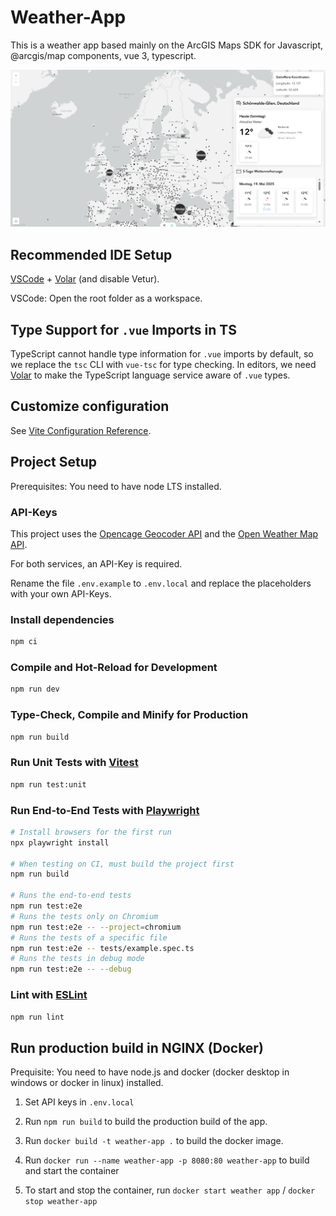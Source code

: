 # Weather-App

This is a weather app based mainly on the ArcGIS Maps SDK for Javascript, @arcgis/map components, vue 3, typescript.

![app-preview](app-preview.png)

## Recommended IDE Setup

[VSCode](https://code.visualstudio.com/) + [Volar](https://marketplace.visualstudio.com/items?itemName=Vue.volar) (and disable Vetur).

VSCode: Open the root folder as a workspace.

## Type Support for `.vue` Imports in TS

TypeScript cannot handle type information for `.vue` imports by default, so we replace the `tsc` CLI with `vue-tsc` for type checking. In editors, we need [Volar](https://marketplace.visualstudio.com/items?itemName=Vue.volar) to make the TypeScript language service aware of `.vue` types.

## Customize configuration

See [Vite Configuration Reference](https://vite.dev/config/).

## Project Setup

Prerequisites: You need to have node LTS installed.

### API-Keys

This project uses the [Opencage Geocoder API](https://geocoder.opencagedata.com) and the [Open Weather Map API](https://geocoder.openweathermap.org/forecast5).

For both services, an API-Key is required.

Rename the file `.env.example` to `.env.local` and replace the placeholders with your own API-Keys.

### Install dependencies

```sh
npm ci
```

### Compile and Hot-Reload for Development

```sh
npm run dev
```

### Type-Check, Compile and Minify for Production

```sh
npm run build
```

### Run Unit Tests with [Vitest](https://vitest.dev/)

```sh
npm run test:unit
```

### Run End-to-End Tests with [Playwright](https://playwright.dev)

```sh
# Install browsers for the first run
npx playwright install

# When testing on CI, must build the project first
npm run build

# Runs the end-to-end tests
npm run test:e2e
# Runs the tests only on Chromium
npm run test:e2e -- --project=chromium
# Runs the tests of a specific file
npm run test:e2e -- tests/example.spec.ts
# Runs the tests in debug mode
npm run test:e2e -- --debug
```

### Lint with [ESLint](https://eslint.org/)

```sh
npm run lint
```

## Run production build in NGINX (Docker)

Prequisite: You need to have node.js and docker (docker desktop in windows or docker in linux) installed.

1. Set API keys in `.env.local`
2. Run `npm run build` to build the production build of the app.
3. Run `docker build -t weather-app .` to build the docker image.
4. Run `docker run --name weather-app -p 8080:80 weather-app` to build and start the container

5. To start and stop the container, run `docker start weather app` / `docker stop weather-app`
